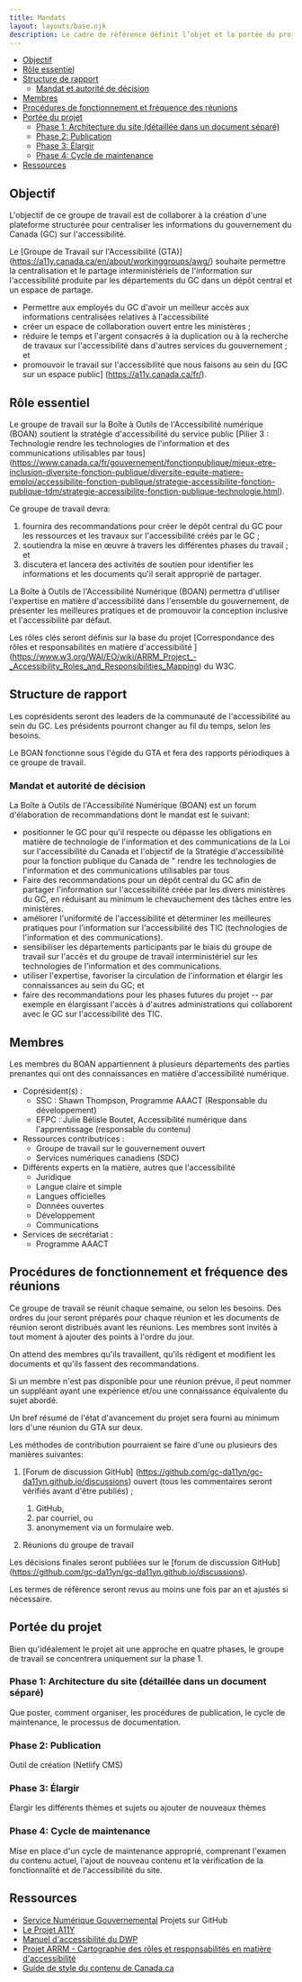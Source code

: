 ```yaml
---
title: Mandats
layout: layouts/base.njk
description: Le cadre de référence définit l’objet et la portée du projet. Il comprend des informations sur la structures du projet, les rôles clés, les membres, le fonctionnement.
---
```


- [Objectif](#objectif)
- [Rôle essentiel](#rôle-essentiel)
- [Structure de rapport](#structure-de-rapport)
  - [Mandat et autorité de décision](#mandat-et-autorité-de-décision)
- [Membres](#membres)
- [Procédures de fonctionnement et fréquence des réunions](#procédures-de-fonctionnement-et-fréquence-des-réunions)
- [Portée du projet](#portée-du-projet)
  - [Phase 1: Architecture du site (détaillée dans un document séparé)](#phase-1-architecture-du-site-détaillée-dans-un-document-séparé)
  - [Phase 2: Publication](#phase-2-publication)
  - [Phase 3: Élargir](#phase-3-élargir)
  - [Phase 4: Cycle de maintenance](#phase-4-cycle-de-maintenance)
- [Ressources](#ressources)

## Objectif

L'objectif de ce groupe de travail est de collaborer à la création d'une plateforme structurée pour centraliser les informations du gouvernement du Canada (GC) sur l'accessibilité.

Le \[Groupe de Travail sur l'Accessibilité (GTA)\] (<https://a11y.canada.ca/en/about/workinggroups/awg/>) souhaite permettre la centralisation et le partage interministériels de l'information sur l'accessibilité produite par les départements du GC dans un dépôt central et un espace de partage.

- Permettre aux employés du GC d'avoir un meilleur accès aux informations centralisées relatives à l'accessibilité
- créer un espace de collaboration ouvert entre les ministères ;
- réduire le temps et l'argent consacrés à la duplication ou à la recherche de travaux sur l'accessibilité dans d'autres services du gouvernement ; et
- promouvoir le travail sur l'accessibilité que nous faisons au sein du \[GC sur un espace public\] (<https://a11y.canada.ca/fr/>).

## Rôle essentiel

Le groupe de travail sur la Boîte à Outils de l'Accessibilité numérique (BOAN) soutient la stratégie d'accessibilité du service public \[Pilier 3 : Technologie rendre les technologies de l'information et des communications utilisables par tous\] (<https://www.canada.ca/fr/gouvernement/fonctionpublique/mieux-etre-inclusion-diversite-fonction-publique/diversite-equite-matiere-emploi/accessibilite-fonction-publique/strategie-accessibilite-fonction-publique-tdm/strategie-accessibilite-fonction-publique-technologie.html>).

Ce groupe de travail devra:

1. fournira des recommandations pour créer le dépôt central du GC pour les ressources et les travaux sur l'accessibilité créés par le GC ;
2. soutiendra la mise en œuvre à travers les différentes phases du travail ; et
3. discutera et lancera des activités de soutien pour identifier les informations et les documents qu'il serait approprié de partager.

La Boîte à Outils de l'Accessibilité Numérique (BOAN) permettra d'utiliser l'expertise en matière d'accessibilité dans l'ensemble du gouvernement, de présenter les meilleures pratiques et de promouvoir la conception inclusive et l'accessibilité par défaut.

Les rôles clés seront définis sur la base du projet \[Correspondance des rôles et responsabilités en matière d'accessibilité \] (<https://www.w3.org/WAI/EO/wiki/ARRM_Project_-_Accessibility_Roles_and_Responsibilities_Mapping>) du W3C.

## Structure de rapport

Les coprésidents seront des leaders de la communauté de l'accessibilité au sein du GC. Les présidents pourront changer au fil du temps, selon les besoins.

Le BOAN fonctionne sous l'égide du GTA et fera des rapports périodiques à ce groupe de travail.

### Mandat et autorité de décision

La Boîte à Outils de l'Accessibilité Numérique (BOAN) est un forum d'élaboration de recommandations dont le mandat est le suivant:

- positionner le GC pour qu'il respecte ou dépasse les obligations en matière de technologie de l'information et des communications de la Loi sur l'accessibilité du Canada et l'objectif de la Stratégie d'accessibilité pour la fonction publique du Canada de " rendre les technologies de l'information et des communications utilisables par tous
- Faire des recommandations pour un dépôt central du GC afin de partager l'information sur l'accessibilité créée par les divers ministères du GC, en réduisant au minimum le chevauchement des tâches entre les ministères.
- améliorer l'uniformité de l'accessibilité et déterminer les meilleures pratiques pour l'information sur l'accessibilité des TIC (technologies de l'information et des communications).
- sensibiliser les départements participants par le biais du groupe de travail sur l'accès et du groupe de travail interministériel sur les technologies de l'information et des communications.
- utiliser l'expertise, favoriser la circulation de l'information et élargir les connaissances au sein du GC; et
- faire des recommandations pour les phases futures du projet -- par exemple en élargissant l'accès à d'autres administrations qui collaborent avec le GC sur l'accessibilité des TIC.

## Membres

Les membres du BOAN appartiennent à plusieurs départements des parties prenantes qui ont des connaissances en matière d'accessibilité numérique.

- Coprésident(s) :
  - SSC : Shawn Thompson, Programme AAACT (Responsable du développement)
  - EFPC : Julie Bélisle Boutet, Accessibilité numérique dans l'apprentissage (responsable du contenu)
- Ressources contributrices :
  - Groupe de travail sur le gouvernement ouvert
  - Services numériques canadiens (SDC)
- Différents experts en la matière, autres que l'accessibilité
  - Juridique
  - Langue claire et simple
  - Langues officielles
  - Données ouvertes
  - Développement
  - Communications
- Services de secrétariat :
  - Programme AAACT

## Procédures de fonctionnement et fréquence des réunions

Ce groupe de travail se réunit chaque semaine, ou selon les besoins. Des ordres du jour seront préparés pour chaque réunion et les documents de réunion seront distribués avant les réunions. Les membres sont invités à tout moment à ajouter des points à l'ordre du jour.

On attend des membres qu'ils travaillent, qu'ils rédigent et modifient les documents et qu'ils fassent des recommandations.

Si un membre n'est pas disponible pour une réunion prévue, il peut nommer un suppléant ayant une expérience et/ou une connaissance équivalente du sujet abordé.

Un bref résumé de l'état d'avancement du projet sera fourni au minimum lors d'une réunion du GTA sur deux.

Les méthodes de contribution pourraient se faire d'une ou plusieurs des manières suivantes:

1. \[Forum de discussion GitHub\] (<https://github.com/gc-da11yn/gc-da11yn.github.io/discussions>) ouvert (tous les commentaires seront vérifiés avant d'être publiés) ;

    1. GitHub,
    2. par courriel, ou
    3. anonymement via un formulaire web.

2. Réunions du groupe de travail

Les décisions finales seront publiées sur le \[forum de discussion GitHub\] (<https://github.com/gc-da11yn/gc-da11yn.github.io/discussions>).

Les termes de référence seront revus au moins une fois par an et ajustés si nécessaire.

## Portée du projet

Bien qu'idéalement le projet ait une approche en quatre phases, le groupe de travail se concentrera uniquement sur la phase 1.

### Phase 1: Architecture du site (détaillée dans un document séparé)

Que poster, comment organiser, les procédures de publication, le cycle de maintenance, le processus de documentation.

### Phase 2: Publication

Outil de création (Netlify CMS)

### Phase 3: Élargir

Élargir les différents thèmes et sujets ou ajouter de nouveaux thèmes

### Phase 4: Cycle de maintenance

Mise en place d'un cycle de maintenance approprié, comprenant l'examen du contenu actuel, l'ajout de nouveau contenu et la vérification de la fonctionnalité et de l'accessibilité du site.

## Ressources

- [Service Numérique Gouvernemental](https://github.com/orgs/alphagov/projects/4) Projets sur GitHub
- [Le Projet A11Y](https://www.a11yproject.com/)
- [Manuel d'accessibilité du DWP](https://accessibility-manual.dwp.gov.uk/)
- [Projet ARRM - Cartographie des rôles et responsabilités en matière d'accessibilité](https://www.w3.org/WAI/EO/wiki/ARRM_Project_-_Accessibility_Roles_and_Responsibilities_Mapping)
- [Guide de style du contenu de Canada.ca](https://www.canada.ca/fr/secretariat-conseil-tresor/services/communications-gouvernementales/guide-redaction-contenu-canada.html)
